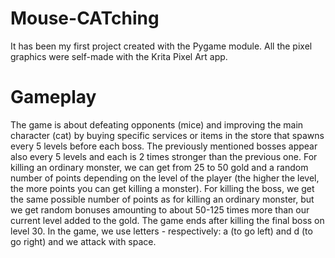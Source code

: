 # Mouse-CATching

It has been my first project created with the Pygame module. All the pixel graphics were self-made with the Krita Pixel Art app.

# Gameplay

The game is about defeating opponents (mice) and improving the main character (cat) by buying specific services or items in the store that spawns every 5 levels before each boss. The previously mentioned bosses appear also every 5 levels and each is 2 times stronger than the previous one. For killing an ordinary monster, we can get from 25 to 50 gold and a random number of points depending on the level of the player (the higher the level, the more points you can get killing a monster). For killing the boss, we get the same possible number of points as for killing an ordinary monster, but we get random bonuses amounting to about 50-125 times more than our current level added to the gold. The game ends after killing the final boss on level 30. In the game, we use letters - respectively: a (to go left) and d (to go right) and we attack with space.
